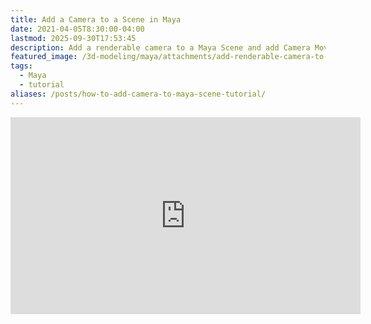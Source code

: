 ```yaml
---
title: Add a Camera to a Scene in Maya
date: 2021-04-05T8:30:00-04:00
lastmod: 2025-09-30T17:53:45
description: Add a renderable camera to a Maya Scene and add Camera Movement
featured_image: /3d-modeling/maya/attachments/add-renderable-camera-to-maya-scene-tutorial.jpg
tags:
  - Maya
  - tutorial
aliases: /posts/how-to-add-camera-to-maya-scene-tutorial/
---
```


<div class="iframe-16-9-container">
<iframe class="youTubeIframe" width="560" height="315" src="https://www.youtube.com/embed/VfqYe8O6KlM?rel=0" title="YouTube video player" frameborder="0" allow="accelerometer; autoplay; clipboard-write; encrypted-media; gyroscope; picture-in-picture; web-share" referrerpolicy="strict-origin-when-cross-origin" allowfullscreen></iframe>
</div>
